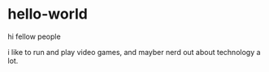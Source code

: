 # hello-world

hi fellow people

i like to run and play video games, and mayber nerd out about technology a lot.


